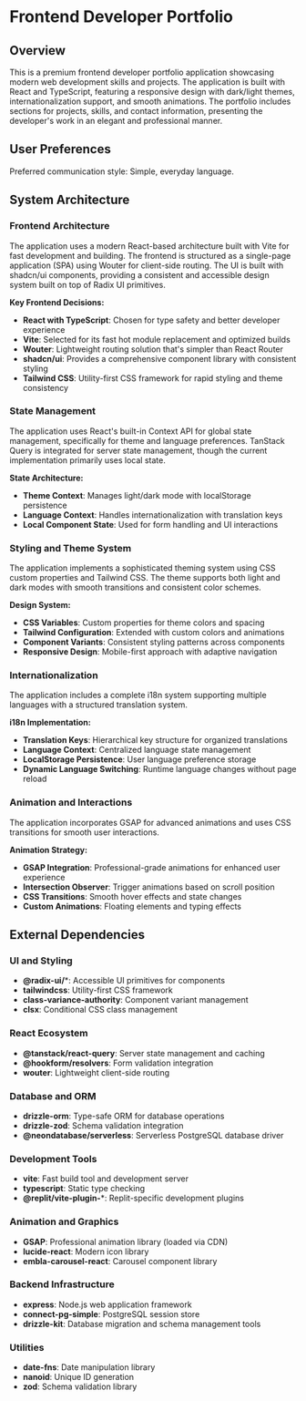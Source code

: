 # Frontend Developer Portfolio

## Overview

This is a premium frontend developer portfolio application showcasing modern web development skills and projects. The application is built with React and TypeScript, featuring a responsive design with dark/light themes, internationalization support, and smooth animations. The portfolio includes sections for projects, skills, and contact information, presenting the developer's work in an elegant and professional manner.

## User Preferences

Preferred communication style: Simple, everyday language.

## System Architecture

### Frontend Architecture
The application uses a modern React-based architecture built with Vite for fast development and building. The frontend is structured as a single-page application (SPA) using Wouter for client-side routing. The UI is built with shadcn/ui components, providing a consistent and accessible design system built on top of Radix UI primitives.

**Key Frontend Decisions:**
- **React with TypeScript**: Chosen for type safety and better developer experience
- **Vite**: Selected for its fast hot module replacement and optimized builds
- **Wouter**: Lightweight routing solution that's simpler than React Router
- **shadcn/ui**: Provides a comprehensive component library with consistent styling
- **Tailwind CSS**: Utility-first CSS framework for rapid styling and theme consistency

### State Management
The application uses React's built-in Context API for global state management, specifically for theme and language preferences. TanStack Query is integrated for server state management, though the current implementation primarily uses local state.

**State Architecture:**
- **Theme Context**: Manages light/dark mode with localStorage persistence
- **Language Context**: Handles internationalization with translation keys
- **Local Component State**: Used for form handling and UI interactions

### Styling and Theme System
The application implements a sophisticated theming system using CSS custom properties and Tailwind CSS. The theme supports both light and dark modes with smooth transitions and consistent color schemes.

**Design System:**
- **CSS Variables**: Custom properties for theme colors and spacing
- **Tailwind Configuration**: Extended with custom colors and animations
- **Component Variants**: Consistent styling patterns across components
- **Responsive Design**: Mobile-first approach with adaptive navigation

### Internationalization
The application includes a complete i18n system supporting multiple languages with a structured translation system.

**i18n Implementation:**
- **Translation Keys**: Hierarchical key structure for organized translations
- **Language Context**: Centralized language state management
- **LocalStorage Persistence**: User language preference storage
- **Dynamic Language Switching**: Runtime language changes without page reload

### Animation and Interactions
The application incorporates GSAP for advanced animations and uses CSS transitions for smooth user interactions.

**Animation Strategy:**
- **GSAP Integration**: Professional-grade animations for enhanced user experience
- **Intersection Observer**: Trigger animations based on scroll position
- **CSS Transitions**: Smooth hover effects and state changes
- **Custom Animations**: Floating elements and typing effects

## External Dependencies

### UI and Styling
- **@radix-ui/***: Accessible UI primitives for components
- **tailwindcss**: Utility-first CSS framework
- **class-variance-authority**: Component variant management
- **clsx**: Conditional CSS class management

### React Ecosystem
- **@tanstack/react-query**: Server state management and caching
- **@hookform/resolvers**: Form validation integration
- **wouter**: Lightweight client-side routing

### Database and ORM
- **drizzle-orm**: Type-safe ORM for database operations
- **drizzle-zod**: Schema validation integration
- **@neondatabase/serverless**: Serverless PostgreSQL database driver

### Development Tools
- **vite**: Fast build tool and development server
- **typescript**: Static type checking
- **@replit/vite-plugin-***: Replit-specific development plugins

### Animation and Graphics
- **GSAP**: Professional animation library (loaded via CDN)
- **lucide-react**: Modern icon library
- **embla-carousel-react**: Carousel component library

### Backend Infrastructure
- **express**: Node.js web application framework
- **connect-pg-simple**: PostgreSQL session store
- **drizzle-kit**: Database migration and schema management tools

### Utilities
- **date-fns**: Date manipulation library
- **nanoid**: Unique ID generation
- **zod**: Schema validation library